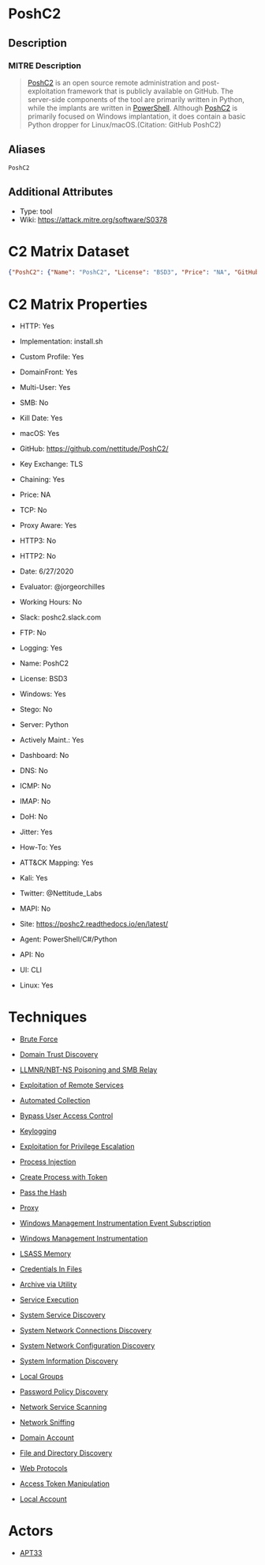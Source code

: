
# PoshC2

## Description

### MITRE Description

> [PoshC2](https://attack.mitre.org/software/S0378) is an open source remote administration and post-exploitation framework that is publicly available on GitHub. The server-side components of the tool are primarily written in Python, while the implants are written in [PowerShell](https://attack.mitre.org/techniques/T1086). Although [PoshC2](https://attack.mitre.org/software/S0378) is primarily focused on Windows implantation, it does contain a basic Python dropper for Linux/macOS.(Citation: GitHub PoshC2)

## Aliases

```
PoshC2
```

## Additional Attributes

* Type: tool
* Wiki: https://attack.mitre.org/software/S0378

# C2 Matrix Dataset

```json
{"PoshC2": {"Name": "PoshC2", "License": "BSD3", "Price": "NA", "GitHub": "https://github.com/nettitude/PoshC2/", "Site": "https://poshc2.readthedocs.io/en/latest/", "Twitter": "@Nettitude_Labs", "Evaluator": "@jorgeorchilles", "Date": "6/27/2020", "Version": "6", "Implementation": "install.sh", "How-To": "Yes", "Slingshot": "Possible", "Kali": "Yes", "Server": "Python", "Agent": "PowerShell/C#/Python", "Multi-User": "Yes", "UI": "CLI", "Dark Mode": "", "API": "No", "Windows": "Yes", "Linux": "Yes", "macOS": "Yes", "TCP": "No", "HTTP": "Yes", "HTTP2": "No", "HTTP3": "No", "DNS": "No", "DoH": "No", "ICMP": "No", "FTP": "No", "IMAP": "No", "MAPI": "No", "SMB": "No", "LDAP": "", "Key Exchange": "TLS", "Stego": "No", "Proxy Aware": "Yes", "DomainFront": "Yes", "Custom Profile": "Yes", "Jitter": "Yes", "Working Hours": "No", "Kill Date": "Yes", "Chaining": "Yes", "Logging": "Yes", "MITRE In Wild": "Yes", "ATT&CK Mapping": "Yes", "Dashboard": "No", "NetWitness": "Yes", "Other": "Yes", "Actively Maint.": "Yes", "Slack": "poshc2.slack.com", "Slack Members": "NA", "GH Issues": "44", "Notes": ""}}
```

# C2 Matrix Properties


* HTTP: Yes

* Implementation: install.sh

* Custom Profile: Yes

* DomainFront: Yes

* Multi-User: Yes

* SMB: No

* Kill Date: Yes

* macOS: Yes

* GitHub: https://github.com/nettitude/PoshC2/

* Key Exchange: TLS

* Chaining: Yes

* Price: NA

* TCP: No

* Proxy Aware: Yes

* HTTP3: No

* HTTP2: No

* Date: 6/27/2020

* Evaluator: @jorgeorchilles

* Working Hours: No

* Slack: poshc2.slack.com

* FTP: No

* Logging: Yes

* Name: PoshC2

* License: BSD3

* Windows: Yes

* Stego: No

* Server: Python

* Actively Maint.: Yes

* Dashboard: No

* DNS: No

* ICMP: No

* IMAP: No

* DoH: No

* Jitter: Yes

* How-To: Yes

* ATT&CK Mapping: Yes

* Kali: Yes

* Twitter: @Nettitude_Labs

* MAPI: No

* Site: https://poshc2.readthedocs.io/en/latest/

* Agent: PowerShell/C#/Python

* API: No

* UI: CLI

* Linux: Yes
 

# Techniques


* [Brute Force](../techniques/Brute-Force.md)

* [Domain Trust Discovery](../techniques/Domain-Trust-Discovery.md)
    
* [LLMNR/NBT-NS Poisoning and SMB Relay](../techniques/LLMNR-NBT-NS-Poisoning-and-SMB-Relay.md)
    
* [Exploitation of Remote Services](../techniques/Exploitation-of-Remote-Services.md)
    
* [Automated Collection](../techniques/Automated-Collection.md)
    
* [Bypass User Access Control](../techniques/Bypass-User-Access-Control.md)
    
* [Keylogging](../techniques/Keylogging.md)
    
* [Exploitation for Privilege Escalation](../techniques/Exploitation-for-Privilege-Escalation.md)
    
* [Process Injection](../techniques/Process-Injection.md)
    
* [Create Process with Token](../techniques/Create-Process-with-Token.md)
    
* [Pass the Hash](../techniques/Pass-the-Hash.md)
    
* [Proxy](../techniques/Proxy.md)
    
* [Windows Management Instrumentation Event Subscription](../techniques/Windows-Management-Instrumentation-Event-Subscription.md)
    
* [Windows Management Instrumentation](../techniques/Windows-Management-Instrumentation.md)
    
* [LSASS Memory](../techniques/LSASS-Memory.md)
    
* [Credentials In Files](../techniques/Credentials-In-Files.md)
    
* [Archive via Utility](../techniques/Archive-via-Utility.md)
    
* [Service Execution](../techniques/Service-Execution.md)
    
* [System Service Discovery](../techniques/System-Service-Discovery.md)
    
* [System Network Connections Discovery](../techniques/System-Network-Connections-Discovery.md)
    
* [System Network Configuration Discovery](../techniques/System-Network-Configuration-Discovery.md)
    
* [System Information Discovery](../techniques/System-Information-Discovery.md)
    
* [Local Groups](../techniques/Local-Groups.md)
    
* [Password Policy Discovery](../techniques/Password-Policy-Discovery.md)
    
* [Network Service Scanning](../techniques/Network-Service-Scanning.md)
    
* [Network Sniffing](../techniques/Network-Sniffing.md)
    
* [Domain Account](../techniques/Domain-Account.md)
    
* [File and Directory Discovery](../techniques/File-and-Directory-Discovery.md)
    
* [Web Protocols](../techniques/Web-Protocols.md)
    
* [Access Token Manipulation](../techniques/Access-Token-Manipulation.md)
    
* [Local Account](../techniques/Local-Account.md)
    

# Actors


* [APT33](../actors/APT33.md)

